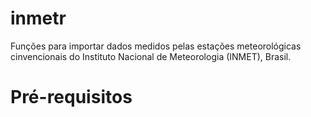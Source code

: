 # inmetr
Funções para importar dados medidos pelas estações meteorológicas cinvencionais do Instituto Nacional de Meteorologia (INMET), Brasil.

# Pré-requisitos

